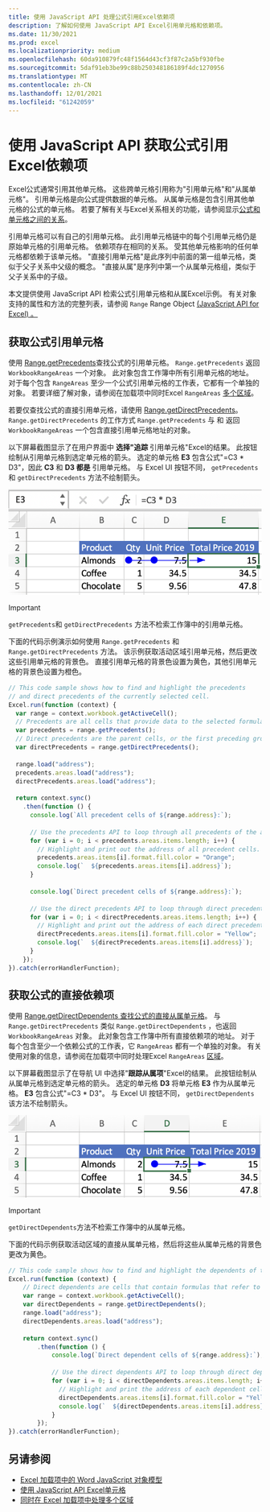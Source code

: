 ```yaml
---
title: 使用 JavaScript API 处理公式引用Excel依赖项
description: 了解如何使用 JavaScript API Excel引用单元格和依赖项。
ms.date: 11/30/2021
ms.prod: excel
ms.localizationpriority: medium
ms.openlocfilehash: 60da910879fc48f1564d43cf3f87c2a5bf930fbe
ms.sourcegitcommit: 5daf91eb3be99c88b250348186189f4dc1270956
ms.translationtype: MT
ms.contentlocale: zh-CN
ms.lasthandoff: 12/01/2021
ms.locfileid: "61242059"
---
```

# <a name="get-formula-precedents-and-dependents-using-the-excel-javascript-api"></a>使用 JavaScript API 获取公式引用Excel依赖项

Excel公式通常引用其他单元格。 这些跨单元格引用称为"引用单元格"和"从属单元格"。 引用单元格是向公式提供数据的单元格。 从属单元格是包含引用其他单元格的公式的单元格。 若要了解有关与Excel关系相关的功能，请参阅显示[公式和单元格之间的关系](https://support.microsoft.com/office/a59bef2b-3701-46bf-8ff1-d3518771d507)。

引用单元格可以有自己的引用单元格。 此引用单元格链中的每个引用单元格仍是原始单元格的引用单元格。 依赖项存在相同的关系。 受其他单元格影响的任何单元格都依赖于该单元格。 "直接引用单元格"是此序列中前面的第一组单元格，类似于父子关系中父级的概念。 "直接从属"是序列中第一个从属单元格组，类似于父子关系中的子级。

本文提供使用 JavaScript API 检索公式引用单元格和从属Excel示例。 有关对象支持的属性和方法的完整列表，请参阅 `Range` Range Object [ (JavaScript API for Excel) 。 ](/javascript/api/excel/excel.range)

## <a name="get-the-precedents-of-a-formula"></a>获取公式引用单元格

使用 [Range.getPrecedents](/javascript/api/excel/excel.range#getPrecedents__)查找公式的引用单元格。 `Range.getPrecedents` 返回 `WorkbookRangeAreas` 一个对象。 此对象包含工作簿中所有引用单元格的地址。 对于每个包含 `RangeAreas` 至少一个公式引用单元格的工作表，它都有一个单独的对象。 若要详细了解对象，请参阅在加载项中同时Excel `RangeAreas` [多个区域](excel-add-ins-multiple-ranges.md)。

若要仅查找公式的直接引用单元格，请使用 [Range.getDirectPrecedents](/javascript/api/excel/excel.range#getDirectPrecedents__)。 `Range.getDirectPrecedents` 的工作方式 `Range.getPrecedents` 与 和 返回 `WorkbookRangeAreas` 一个包含直接引用单元格地址的对象。

以下屏幕截图显示了在用户界面中 **选择"追踪** 引用单元格"Excel的结果。 此按钮绘制从引用单元格到选定单元格的箭头。 选定的单元格 **E3** 包含公式"=C3 * D3"，因此 **C3** 和 **D3 都是** 引用单元格。 与 Excel UI 按钮不同， `getPrecedents` 和 `getDirectPrecedents` 方法不绘制箭头。

![箭头跟踪活动 UI 中的引用单元格Excel单元格。](../images/excel-ranges-trace-precedents.png)

> [!IMPORTANT]
> `getPrecedents`和 `getDirectPrecedents` 方法不检索工作簿中的引用单元格。

下面的代码示例演示如何使用 `Range.getPrecedents` 和 `Range.getDirectPrecedents` 方法。 该示例获取活动区域引用单元格，然后更改这些引用单元格的背景色。 直接引用单元格的背景色设置为黄色，其他引用单元格的背景色设置为橙色。

```js
// This code sample shows how to find and highlight the precedents 
// and direct precedents of the currently selected cell.
Excel.run(function (context) {
  var range = context.workbook.getActiveCell();
  // Precedents are all cells that provide data to the selected formula.
  var precedents = range.getPrecedents();
  // Direct precedents are the parent cells, or the first preceding group of cells that provide data to the selected formula.    
  var directPrecedents = range.getDirectPrecedents();

  range.load("address");
  precedents.areas.load("address");
  directPrecedents.areas.load("address");
  
  return context.sync()
    .then(function () {
      console.log(`All precedent cells of ${range.address}:`);
      
      // Use the precedents API to loop through all precedents of the active cell.
      for (var i = 0; i < precedents.areas.items.length; i++) {
        // Highlight and print out the address of all precedent cells.
        precedents.areas.items[i].format.fill.color = "Orange";
        console.log(`  ${precedents.areas.items[i].address}`);
      }

      console.log(`Direct precedent cells of ${range.address}:`);

      // Use the direct precedents API to loop through direct precedents of the active cell.
      for (var i = 0; i < directPrecedents.areas.items.length; i++) {
        // Highlight and print out the address of each direct precedent cell.
        directPrecedents.areas.items[i].format.fill.color = "Yellow";
        console.log(`  ${directPrecedents.areas.items[i].address}`);
      }
    });
}).catch(errorHandlerFunction);
```

## <a name="get-the-direct-dependents-of-a-formula"></a>获取公式的直接依赖项

使用 [Range.getDirectDependents 查找公式的直接从属单元格](/javascript/api/excel/excel.range#getDirectDependents__)。 与 `Range.getDirectPrecedents` 类似 `Range.getDirectDependents` ，也返回 `WorkbookRangeAreas` 对象。 此对象包含工作簿中所有直接依赖项的地址。 对于每个包含至少一个依赖公式的工作表，它 `RangeAreas` 都有一个单独的对象。 有关使用对象的信息，请参阅在加载项中同时处理Excel `RangeAreas` [区域](excel-add-ins-multiple-ranges.md)。

以下屏幕截图显示了在导航 UI 中选择"**跟踪从属项**"Excel的结果。 此按钮绘制从从属单元格到选定单元格的箭头。 选定的单元格 **D3** 将单元格 **E3** 作为从属单元格。 **E3** 包含公式"=C3 * D3"。 与 Excel UI 按钮不同， `getDirectDependents` 该方法不绘制箭头。

![箭头跟踪 UI 中的Excel单元格。](../images/excel-ranges-trace-dependents.png)

> [!IMPORTANT]
> `getDirectDependents`方法不检索工作簿中的从属单元格。

下面的代码示例获取活动区域的直接从属单元格，然后将这些从属单元格的背景色更改为黄色。

```js
// This code sample shows how to find and highlight the dependents of the currently selected cell.
Excel.run(function (context) {
    // Direct dependents are cells that contain formulas that refer to other cells.
    var range = context.workbook.getActiveCell();
    var directDependents = range.getDirectDependents();
    range.load("address");
    directDependents.areas.load("address");
    
    return context.sync()
        .then(function () {
            console.log(`Direct dependent cells of ${range.address}:`);
    
            // Use the direct dependents API to loop through direct dependents of the active cell.
            for (var i = 0; i < directDependents.areas.items.length; i++) {
              // Highlight and print the address of each dependent cell.
              directDependents.areas.items[i].format.fill.color = "Yellow";
              console.log(`  ${directDependents.areas.items[i].address}`);
            }
        });
}).catch(errorHandlerFunction);
```

## <a name="see-also"></a>另请参阅

- [Excel 加载项中的 Word JavaScript 对象模型](excel-add-ins-core-concepts.md)
- [使用 JavaScript API Excel单元格](excel-add-ins-cells.md)
- [ 同时在 Excel 加载项中处理多个区域 ](excel-add-ins-multiple-ranges.md)
